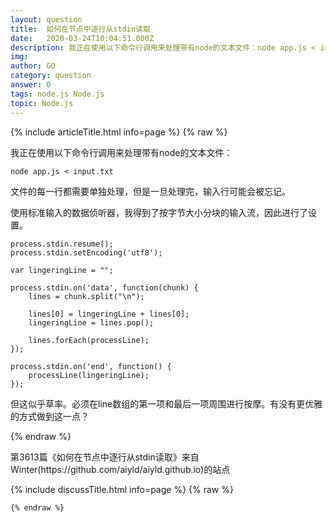 ```yaml
---
layout: question
title:  如何在节点中逐行从stdin读取
date:   2020-03-24T10:04:51.000Z
description: 我正在使用以下命令行调用来处理带有node的文本文件：node app.js < input.txt文件的每一行都需要单独处理，但是一旦处理完，输...
img: 
author: GO
category: question
answer: 0
tags: node.js Node.js
topic: Node.js
---
```

<div class="article-root">
  <div class="article">
    {% include articleTitle.html info=page %}
    {% raw %}
    <div class="article-content"><p><font style="vertical-align: inherit;"><font style="vertical-align: inherit;">我正在使用以下命令行调用来处理带有node的文本文件：</font></font></p>

<p><code>node app.js &lt; input.txt</code></p>

<p><font style="vertical-align: inherit;"><font style="vertical-align: inherit;">文件的每一行都需要单独处理，但是一旦处理完，输入行可能会被忘记。</font></font></p>

<p><font style="vertical-align: inherit;"><font style="vertical-align: inherit;">使用标准输入的数据侦听器，我得到了按字节大小分块的输入流，因此进行了设置。</font></font></p>

<pre><code>process.stdin.resume();<font></font>
process.stdin.setEncoding('utf8');<font></font>
<font></font>
var lingeringLine = "";<font></font>
<font></font>
process.stdin.on('data', function(chunk) {<font></font>
    lines = chunk.split("\n");<font></font>
<font></font>
    lines[0] = lingeringLine + lines[0];<font></font>
    lingeringLine = lines.pop();<font></font>
<font></font>
    lines.forEach(processLine);<font></font>
});<font></font>
<font></font>
process.stdin.on('end', function() {<font></font>
    processLine(lingeringLine);<font></font>
});<font></font>
</code></pre>

<p><font style="vertical-align: inherit;"><font style="vertical-align: inherit;">但这似乎草率。</font><font style="vertical-align: inherit;">必须在line数组的第一项和最后一项周围进行按摩。</font><font style="vertical-align: inherit;">有没有更优雅的方式做到这一点？</font></font></p></div>
    {% endraw %}
  </div>
  <p class="winter_mark">第3613篇《如何在节点中逐行从stdin读取》来自Winter(https://github.com/aiyld/aiyld.github.io)的站点</p>
  <div class="discuss-wrapper">
    {% include discussTitle.html info=page %}
    {% raw %}
    
    {% endraw %}
  </div>
<div>
